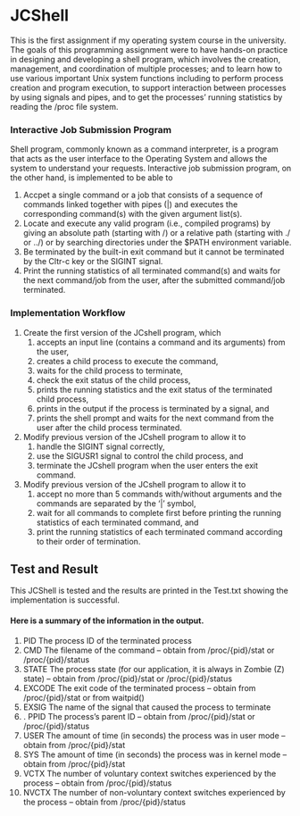 # JCShell

This is the first assignment if my operating system course in the university.  The goals of this programming assignment were to have hands-on practice in designing and developing a shell program, which involves the creation, management, and coordination of multiple processes; and to learn how to use various important Unix system functions including to perform process creation and program execution, to support interaction between processes by using signals and pipes, and to get the processes’ running statistics by reading the /proc file system.


### Interactive Job Submission Program
Shell program, commonly known as a command interpreter, is a program that acts as the user interface to the Operating System and allows the system to understand your requests. Interactive job submission program, on the other hand, is implemented to be able to
1. Accpet a single command or a job that consists of a sequence of commands linked together with pipes (|) and executes the corresponding command(s) with the given argument list(s).
2. Locate and execute any valid program (i.e., compiled programs) by giving an absolute path (starting with /) or a relative path (starting with ./ or ../) or by searching directories under the $PATH environment variable.
3. Be terminated by the built-in exit command but it cannot be terminated by the Cltr-c key or the SIGINT signal.
4. Print the running statistics of all terminated command(s) and waits for the next command/job from the user, after the submitted command/job terminated.


### Implementation Workflow
1. Create the first version of the JCshell program, which
   1. accepts an input line (contains a command and its arguments) from the user, 
   2. creates a child process to execute the command, 
   3. waits for the child process to terminate, 
   4. check the exit status of the child process,  
   5. prints the running statistics and the exit status of the terminated child process,
   6. prints in the output if the process is terminated by a signal, and
   7. prints the shell prompt and waits for the next command from the user after the child process terminated.
2. Modify previous version of the JCshell program to allow it to 
   1. handle the SIGINT signal correctly, 
   2. use the SIGUSR1 signal to control the child process, and 
   3. terminate the JCshell program when the user enters the exit command.
3. Modify previous version of the JCshell program to allow it to
   1. accept no more than 5 commands with/without arguments and the commands are separated by the ‘|’ symbol,
   3. wait for all commands to complete first before printing the running statistics of each terminated command, and
   4. print the running statistics of each terminated command according to their order of termination.



## Test and Result
This JCShell is tested and the results are printed in the Test.txt showing the implementation is successful.

#### Here is a summary of the information in the output.
1. PID The process ID of the terminated process
2. CMD The filename of the command – obtain from /proc/{pid}/stat or /proc/{pid}/status
3. STATE The process state (for our application, it is always in Zombie (Z) state) – obtain from
/proc/{pid}/stat or /proc/{pid}/status
4. EXCODE The exit code of the terminated process – obtain from /proc/{pid}/stat or from
waitpid()
5. EXSIG The name of the signal that caused the process to terminate
6. . PPID The process’s parent ID – obtain from /proc/{pid}/stat or /proc/{pid}/status
7. USER The amount of time (in seconds) the process was in user mode – obtain from
/proc/{pid}/stat
8. SYS The amount of time (in seconds) the process was in kernel mode – obtain from
/proc/{pid}/stat
9. VCTX The number of voluntary context switches experienced by the process – obtain from
/proc/{pid}/status
10. NVCTX The number of non-voluntary context switches experienced by the process – obtain
from /proc/{pid}/status
